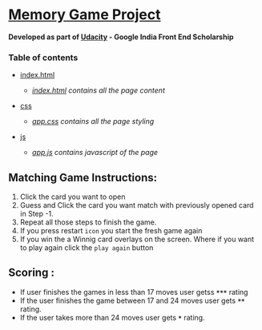 # [Memory Game Project](https://sravan7.github.io/memoryGame/index.html) 
**Developed as part of [Udacity](https://www.udacity.com/) - Google India Front End Scholarship**

### Table of contents
- [index.html](../memoryGame/index.html)
  - _[index.html](../memoryGame/index.html) contains all the page content_
- [css](../memoryGame/css)
  - _[app.css](../memoryGame/css/app.css) contains all the page styling_ 

- [js](../memoryGame/js)
  - _[app.js](../memoryGame/js/app.js) contains javascript of the page_


## Matching Game Instructions:
1. Click the card you want to open
2. Guess and Click the card you want match with previously opened card in Step -1.
3. Repeat all those steps to finish the game.
4. If you press restart `icon` you start the fresh game again
5. If you win the a Winnig card overlays on the screen. Where if you want to play again click the `play again` button

## Scoring :
- If user finishes the games in less than 17 moves user getss **`***`** rating
- If the user finishes the game between 17 and 24 moves user gets **`**`** rating.
- If the user takes more than 24 moves user gets **`*`** rating.




